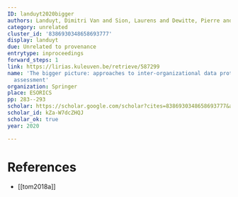 ```yaml
---
ID: landuyt2020bigger
authors: Landuyt, Dimitri Van and Sion, Laurens and Dewitte, Pierre and Joosen, Wouter
category: unrelated
cluster_id: '8386930348658693777'
display: landuyt
due: Unrelated to provenance
entrytype: inproceedings
forward_steps: 1
link: https://lirias.kuleuven.be/retrieve/587299
name: 'The bigger picture: approaches to inter-organizational data protection impact
  assessment'
organization: Springer
place: ESORICS
pp: 283--293
scholar: https://scholar.google.com/scholar?cites=8386930348658693777&as_sdt=2005&sciodt=0,5&hl=en
scholar_id: kZa-W7dcZHQJ
scholar_ok: true
year: 2020

---
```


# References

- [[tom2018a]]
